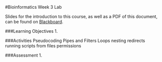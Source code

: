 #Bioinformatics Week 3 Lab

Slides for the introduction to this course, as well as a PDF of this document, can be found on [Blackboard](http://blackboard.uttyler.edu).

###Learning Objectives
1. 

###Activities
Pseudocoding
Pipes and Filters
Loops
nesting
redirects
running scripts from files
permissions

###Assessment
1. 
